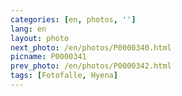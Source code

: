 ```yaml
---
categories: [en, photos, '']
lang: en
layout: photo
next_photo: /en/photos/P0000340.html
picname: P0000341
prev_photo: /en/photos/P0000342.html
tags: [Fotofalle, Hyena]
---
```

